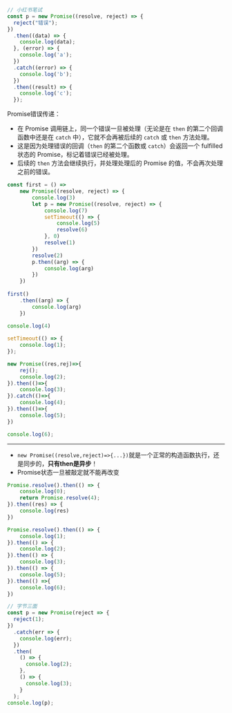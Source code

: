 ```js
// 小红书笔试
const p = new Promise((resolve, reject) => {
  reject("错误");
})
  .then((data) => {
    console.log(data);
  }, (error) => {
    console.log('a');
  })
  .catch((error) => {
    console.log('b');
  })
  .then((result) => {
    console.log('c');
  });
```

Promise错误传递：
- 在 Promise 调用链上，同一个错误一旦被处理（无论是在 `then` 的第二个回调函数中还是在 `catch` 中），它就不会再被后续的 `catch` 或 `then` 方法处理。
- 这是因为处理错误的回调（`then` 的第二个函数或 `catch`）会返回一个 fulfilled 状态的 Promise，标记着错误已经被处理。
- 后续的 `then` 方法会继续执行，并处理处理后的 Promise 的值，不会再次处理之前的错误。

```js
const first = () =>
	new Promise((resolve, reject) => {
		console.log(3)
		let p = new Promise((resolve, reject) => {
			console.log(7)
			setTimeout(() => {
				console.log(5)
				resolve(6)
			}, 0)
			resolve(1)
		})
		resolve(2)
		p.then((arg) => {
			console.log(arg)
		})
	})
	
first()
	.then((arg) => {
		console.log(arg)
	})
	
console.log(4)
```


```js
setTimeout(() => {
    console.log(1);
});

new Promise((res,rej)=>{
    rej();
    console.log(2);
}).then(()=>{
    console.log(3);
}).catch(()=>{
    console.log(4);
}).then(()=>{
    console.log(5);
})

console.log(6);
```

---

- `new Promise((resolve,reject)=>{...})`就是一个正常的构造函数执行，还是同步的，**只有then是异步**！
- Promise状态一旦被敲定就不能再改变

```js
Promise.resolve().then(() => {
    console.log(0);
    return Promise.resolve(4);
}).then((res) => {
    console.log(res)
})

Promise.resolve().then(() => {
    console.log(1);
}).then(() => {
    console.log(2);
}).then(() => {
    console.log(3);
}).then(() => {
    console.log(5);
}).then(() =>{
    console.log(6);
})
```



```js
// 字节三面
const p = new Promise(reject => {
  reject(1);
})
  .catch(err => {
    console.log(err);
  })
  .then(
    () => {
      console.log(2);
    },
    () => {
      console.log(3);
    }
  );
console.log(p);
```